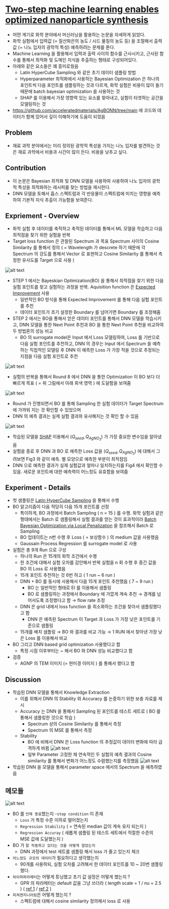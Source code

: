 # [Two-step machine learning enables optimized nanoparticle synthesis](https://www.nature.com/articles/s41524-021-00520-w)

- 어떤 계기로 화학 분야에서 머신러닝을 활용하는 논문을 자세하게 읽었다. 
- 화학 실험에서 입력값 (= 질산화은의 농도 / 시드 물질의 농도 등) 을 조절해서 출력값 (= 나노 입자의 광학적 특성) 예측하려는 문제를 푼다.
- Machine Learning 을 활용해서 입력과 출력 사이의 함수를 근사시키고, 근사된 함수를 통해서 최적화 및 도메인 지식을 추출하는 형태로 구성되어있다. 
- 아래와 같은 요소들은 꽤 흥미로웠음 
  - Latin HyperCube Sampling 와 같은 초기 데이터 샘플링 방법
  - Hyperparameter 최적화에서 사용하는 Bayesian Optimization 은 하나의 포인트씩 다음 포인트를 샘플링하는 것과 다르게, 화학 실험은 비용이 많이 들기 때문에 batch bayesian optimization 을 사용하는 것
  - SHAP 를 이용해서 가장 영향력 있는 요소를 찾아내고, 실험이 타겟하는 공간을 모델링하는 것
- https://github.com/acceleratedmaterials/AgBONN/tree/main 에 코드와 데이터가 함께 있어서 깊이 이해하기에 도움이 되었음


## Problem 
- 재료 과학 분야에서는 미리 정의된 광학적 특성을 가지는 나노 입자를 발견하는 것은 재료 과학에서 비용과 시간이 많이 든다. 비용을 낮추고 싶다.


## Contribution
- 이 논문은 Bayesian 최적화 및 DNN 모델을 사용하여 사용하여 나노 입자의 광학적 특성을 최적화하는 레시피를 찾는 방법을 제시한다.
- DNN 모델을 토해서 흡스 스펙트럼과 각 반응물이 스펙트럼에 미치는 영향을 예측하여 기본적 지식 추출이 가능함을 보여준다.


## Expriement - Overview
- 화학 실험 후 데이터를 축적하고 축적된 데이터를 통해서 ML 모델을 학습하고 다음 최적점을 찾기 위한 실험을 반복
- Target loss function 은 관찰된 Spectrum 과 목표 Spectrum 사이의 Cosine Similarity 를 통해서 정의 ( = Wavelength 가 descrete 하기 때문에 각 Spectrum 의 강도를 통해서 Vector 로 표현하고 Cosine Similarity 를 통해서 측정한 유사도를 Target 으로 사용 )

![alt text](img/papers/1.png)

- STEP 1 에서는 Bayeskian Optimization(BO) 을 통해서 최적점을 찾기 위한 다음 실험 포인트를 찾고 실험하는 과정을 반복. Aquisition function 은 [Expected Improvement](https://ekamperi.github.io/machine%20learning/2021/06/11/acquisition-functions.html#expected-improvement-ei) 사용
  - 일반적인 BO 방식을 통해 Expected Improvement 를 통해 다음 실험 포인트를 추천
  - 데이터 포인트가 초기 설정한 Boundary 를 넘어가면 Boundary 를 조정해줌 
- STEP 2 에서는 BO을 통해서 얻은 데이터 포인트를 통해서 DNN 모델을 학습시키고, DNN 모델을 통한 Next Point 추천과 BO 을 통한 Next Point 추천을 비교하여 두 방법론의 성능 비교
  - BO 의 surrogate model은 Input 에서 Loss 모델링하여, Loss 를 기반으로 다음 실험 포인트를 추천하고, DNN 의 경우는 Input 에서 Spectrum 을 예측하는 직접적인 모델링 후 DNN 이 예측한 Loss 가 가장 적을 것으로 추정되는 지점을 다음 실험 포인트로 추천

![alt text](img/papers/2.png)

- 실험의 반복을 통해서 Round 8 에서 DNN 을 통한 Optimization 이 BO 보다 더 빠르게 목표 ( = 위 그림에서 아래 회색 영역 ) 에 도달함을 보여줌

![alt text](img/papers/3.png)

- Round 가 진행되면서 BO 를 통해 Sampling 한 실험 데이터가 Target Spectrum 에 가까워 지는 것 확인할 수 있었으며 
- DNN 의 예측 결과는 실제 실험 결과와 유사해지는 것 확인 할 수 있음

![alt text](img/papers/5.png)

- 학습된 모델을 [SHAP](https://github.com/shap/shap) 이용해서 $(Q_{seed}, Q_{AgNO_3})$ 가 가장 중요한 변수임을 알아냈음 
- 실험을 종료 후 DNN 과 BO 로 예측한 Loss 값을 $(Q_{seed}, Q_{AgNO_3})$ 에 대해서 그려보면 Fig3 와 같이 예측. 별 모양으로 예측한 부분이 최적점임
- DNN 으로 예측한 결과가 실제 실험값과 얼마나 일치하는지를 Fig4 에서 확인할 수 있음. 새로운 포인트에 대한 예측력이 어느정도 유효함을 보여줌


## Experiment - Details
- 첫 샘플링은 [Latin HyperCube Sampling](https://en.wikipedia.org/wiki/Latin_hypercube_sampling) 을 통해서 수행
- BO 알고리즘이 다음 적당히 다음 15개 포인트를 선정
  - 특이하게, BO 과정에서 Batch Sampling ( n = 15 ) 를 수행. 화학 실험과 같은 형태에서는 Batch 로 샘플링해서 실험 결과를 얻는 것이 효과적이라 [Batch Bayesian Optimization via Local Penalization](https://arxiv.org/pdf/1505.08052.pdf) 을 참조해서 Batch 로 Sampling
  - BO 업데이트는 n번 수행 후 Loss ( = 보상함수 ) 의 medium 값을 사용했음
  - Gaussain Process Regression 를 surrogate model 로 사용
- 실험은 총 9개 Run 으로 구성
  - 하나의 Run 은 15개의 화학 조건에서 수행  
  - 한 조건에 대해서 실험 오차를 감안해서 반복 실험을 n 회 수행 후 중간 값을 BO 의 Loss 로 사용했음 
  - 15개 포인트 추천하는 것 6번 하고 ( 1 run ~ 6 run )
  - DNN + BO 를 동시에 사용해서 다음 15개 포인트 추천했음 ( 7 ~ 9 run )
    - BO 는 일반적인 형태로 EI 를 이용해서 샘플링
    - BO 로 샘플링하는 과정에서 Boundary 에 가깝게 계속 추천 → 경계를 넘어서도록 조정했다고 함 → flow rate 조정
  - DNN 은 grid 내에서 loss function 을 최소화하는 조건을 찾아서 샘플링했다고 함
    - DNN 은 예측된 Spectrum 이 Target 과 Loss 가 가장 낮은 포인트를 기준으로 샘플링
  - 15개를 배치 샘플링 → BO 와 결과를 비교 가능 → 1 RUN 에서 찾아낸 가장 낮은 Loss 를 이용해서 비교
- BO 그리고 DNN based grid optimization 사용했다고 함
    - 특정 시점 이후부터는 ~ 해서 BO 와 DNN 성능 비교했다고 함
- 검증
    - AGNP 의 TEM 이미지 (= 현미경 이미지 ) 를 통해서 했다고 함

## Discussion
- 학습된 DNN 모델을 통해서 Knowledge Extraction
  - 이를 위해서 DNN 의 Stability 와 Accuracy 를 논증하기 위한 보충 자료를 제시 
  - Accuracy 는 DNN 을 통해서 Sampling 된 포인트를 테스트 세트로 ( BO 를 통해서 샘플링한 것으로 학습 ) 
    - Spectrum 상의 Cosine Similarity 를 통해서 측정
    - Spectrum 의 MSE 를 통해서 측정
  - Stability 
    - BO 에 비해서 DNN 은 Loss function 의 추정값이 데이터 변화에 따라 급격하게 바뀜
    ![alt text](img/papers/7.png)
    - 일부 Parameter 고정한 채 연속적인 두 실험의 예측 결과의 Cosine similarity 를 통해서 변화가 어느정도 수렴했는지를 측정했음
    ![alt text](img/papers/8.png)
- 학습된 DNN 을 모델을 통해서 parameter space 에서의 Spectrum 을 예측하였음

## 메모들 
![alt text](img/papers/6.png)
- BO 를 `언제 종료`했는지
  -`stop condition` 이 존재 
    - `Loss` 가 특정 수준 이하로 떨어졌는지 
    - `Regression Stability` ( = 연속된 median 값이 계속 유지 되는지 )
    - `Regression Accuray` ( 새롭게 샘플링 된 테스트 세트에서 적절한 수준의 MSE 값에 도달했는지 )
- BO 가 `잘 작동하고 있다는 것을 어떻게 알았는지`
    - DNN 과정에서 test 세트를 샘플링 해서 loss 가 줄고 있는지 체크
- `어느정도 규모의 데이터`가 필요하다고 생각했는지
    - 90개를 사용하되, 실험 오차를 고려해서 한 데이터 포인트를 10 ~ 20번 샘플링 했다.
- `하이퍼파라메터`는 어떻게 튜닝했고 초기 값 설정은 어떻게 했는지 ?
    - GPR 의 파라메터는 default 값을 그냥 쓰더라 ( length scale = 1 / nu = 2.5 ) ( [ref 1](https://github.com/SheffieldML/GPy/blob/0c5de0708a7e103ee04cab1e6cd34bdc8ddbf573/GPy/kern/src/stationary.py#L75) / [ref 2](https://github.com/SheffieldML/GPyOpt/blob/46f9efb8dafedc58634865945643e08be27838c9/GPyOpt/models/gpmodel.py#L58) )
- `피쳐엔지니어링`은 어떻게 했는지 ? 
    - 스펙트럼에 대해서 cosine similarity 정의해서 loss 로 사용
